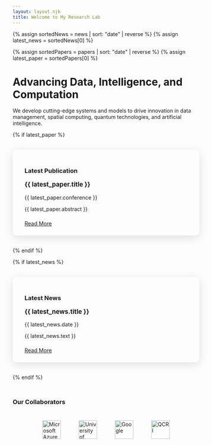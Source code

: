 ```yaml
---
layout: layout.njk
title: Welcome to My Research Lab
---
```


{% assign sortedNews = news | sort: "date" | reverse %}
{% assign latest_news = sortedNews[0] %}

{% assign sortedPapers = papers | sort: "date" | reverse %}
{% assign latest_paper = sortedPapers[0] %}

<div class="hero">
  <h1>Advancing Data, Intelligence, and Computation</h1>
  <p>We develop cutting-edge systems and models to drive innovation in data management, spatial computing, quantum technologies, and artificial intelligence.</p>

  {% if latest_paper %}
    <div class="latest-paper-snippet" style="margin: 2rem auto; max-width: 600px; background: var(--card); padding: 1.5rem 2rem; border-radius: 10px; box-shadow: 0 6px 24px rgba(0, 0, 0, 0.12); transition: box-shadow 0.3s ease;">
      <h3 style="margin-bottom: 0.4rem;">Latest Publication</h3>
      <p style="font-weight: bold; font-size: 1.05rem;">{{ latest_paper.title }}</p>
      <p style="font-size: 0.9rem; color: var(--subtext); margin-bottom: 0.6rem;">{{ latest_paper.conference }}</p>
      <p style="overflow: hidden; display: -webkit-box; -webkit-line-clamp: 3; -webkit-box-orient: vertical;">
        {{ latest_paper.abstract }}
      </p>
      <a onclick="loadContent('{{ '/papers' | url }}')" style="display:inline-block; margin-top: 0.5rem; font-size: 0.9rem; color: var(--accent); text-decoration: underline;">Read More</a>
    </div>
  {% endif %}

  {% if latest_news %}
    <div class="latest-news-snippet" style="margin: 2rem auto; max-width: 600px; background: var(--card); padding: 1.5rem 2rem; border-radius: 10px; box-shadow: 0 6px 24px rgba(0, 0, 0, 0.12); transition: box-shadow 0.3s ease;">
      <h3 style="margin-bottom: 0.4rem;">Latest News</h3>
      <p style="font-weight: bold; font-size: 1.05rem;">{{ latest_news.title }}</p>
      <p style="font-size: 0.9rem; color: var(--subtext); margin-bottom: 0.6rem;">{{ latest_news.date }}</p>
      <p style="overflow: hidden; display: -webkit-box; -webkit-line-clamp: 3; -webkit-box-orient: vertical;">
        {{ latest_news.text }}
      </p>
      <a onclick="loadContent('{{ '/news' | url }}')" style="display:inline-block; margin-top: 0.5rem; font-size: 0.9rem; color: var(--accent); text-decoration: underline;">Read More</a>
    </div>
  {% endif %}

  <!-- Optional nav links -->
  <!--
  <div class="links">
    <a href="{{ '/people' | url }}">Meet the Team</a>
    <a href="{{ '/papers' | url }}">Published Research</a>
    <a href="{{ '/news' | url }}">Latest News</a>
    <a href="{{ '/chatbot' | url }}">Chat with the Lab</a>
  </div>
  -->

  <!-- Collaborators Section -->
  <div class="collaborators" style="margin-top: 3rem;">
    <h3 style="margin-bottom: 1rem;">Our Collaborators</h3>
    <div style="display: flex; justify-content: center; flex-wrap: wrap; gap: 2rem; padding: 1rem 0;">
      <img src="{{ '/assets/images/logos/Azur.png' | url }}" alt="Microsoft Azure" style="height: 50px; padding: 0.5rem;" />
      <img src="{{ '/assets/images/logos/USC.jpg' | url }}" alt="University of Southern California" style="height: 50px; padding: 0.5rem;" />
      <img src="{{ '/assets/images/logos/Google.png' | url }}" alt="Google" style="height: 50px; padding: 0.5rem;" />
      <img src="{{ '/assets/images/logos/QCRI.png' | url }}" alt="QCRI" style="height: 50px; padding: 0.5rem;" />
    </div>
  </div>
</div>
